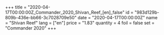 +++
title = "2020-04-17T00:00:00Z_Commander_2020_Shivan_Reef_[en]_false"
id = "983d129b-809b-436e-bb66-3c7028709e50"
date = "2020-04-17T00:00:00Z"
name = "Shivan Reef"
lang = ["en"]
price = "1.83"
quantity = 4
foil = false
set = "Commander 2020"
+++
